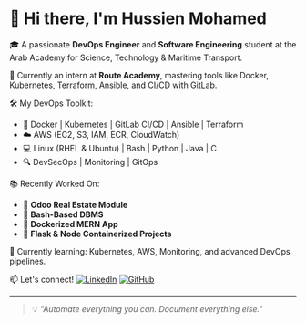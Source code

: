 # 👋 Hi there, I'm Hussien Mohamed

🎓 A passionate **DevOps Engineer** and **Software Engineering** student at the Arab Academy for Science, Technology & Maritime Transport.

🚀 Currently an intern at **Route Academy**, mastering tools like Docker, Kubernetes, Terraform, Ansible, and CI/CD with GitLab.

🛠️ My DevOps Toolkit:
- 🔧 Docker | Kubernetes | GitLab CI/CD | Ansible | Terraform
- ☁️ AWS (EC2, S3, IAM, ECR, CloudWatch)
- 💻 Linux (RHEL & Ubuntu) | Bash | Python | Java | C
- 🔍 DevSecOps | Monitoring | GitOps

📚 Recently Worked On:
- 🔹 **Odoo Real Estate Module**
- 🔹 **Bash-Based DBMS**
- 🔹 **Dockerized MERN App**
- 🔹 **Flask & Node Containerized Projects**

🌱 Currently learning: Kubernetes, AWS, Monitoring, and advanced DevOps pipelines.

📫 Let's connect!
[![LinkedIn](https://img.shields.io/badge/LinkedIn-blue?logo=linkedin)](https://www.linkedin.com/in/hussien-mohamed-zietoon-9960ba317/)
[![GitHub](https://img.shields.io/badge/GitHub-black?logo=github)](https://github.com/hussienzietoon)

---

> 💡 *"Automate everything you can. Document everything else."*

